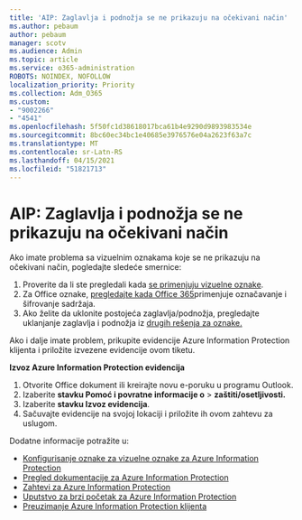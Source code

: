 ```yaml
---
title: 'AIP: Zaglavlja i podnožja se ne prikazuju na očekivani način'
ms.author: pebaum
author: pebaum
manager: scotv
ms.audience: Admin
ms.topic: article
ms.service: o365-administration
ROBOTS: NOINDEX, NOFOLLOW
localization_priority: Priority
ms.collection: Adm_O365
ms.custom:
- "9002266"
- "4541"
ms.openlocfilehash: 5f50fc1d38618017bca61b4e9290d9893983534e
ms.sourcegitcommit: 8bc60ec34bc1e40685e3976576e04a2623f63a7c
ms.translationtype: MT
ms.contentlocale: sr-Latn-RS
ms.lasthandoff: 04/15/2021
ms.locfileid: "51821713"
---
```

# <a name="aip-headers-and-footers-not-displaying-as-expected"></a>AIP: Zaglavlja i podnožja se ne prikazuju na očekivani način

Ako imate problema sa vizuelnim oznakama koje se ne prikazuju na očekivani način, pogledajte sledeće smernice:

1. Proverite da li ste pregledali kada [se primenjuju vizuelne oznake](https://docs.microsoft.com/azure/information-protection/configure-policy-markings#when-visual-markings-are-applied).
2. Za Office oznake, [pregledajte kada Office 365](https://docs.microsoft.com/microsoft-365/compliance/sensitivity-labels-office-apps#when-office-apps-apply-content-marking-and-encryption)primenjuje označavanje i šifrovanje sadržaja.
3. Ako želite da uklonite postojeća zaglavlja/podnožja, pregledajte uklanjanje zaglavlja i podnožja iz [drugih rešenja za oznake.](https://docs.microsoft.com/azure/information-protection/rms-client/client-admin-guide-customizations#remove-headers-and-footers-from-other-labeling-solutions)

Ako i dalje imate problem, prikupite evidencije Azure Information Protection klijenta i priložite izvezene evidencije ovom tiketu.

**Izvoz Azure Information Protection evidencija**

1. Otvorite Office dokument ili kreirajte novu e-poruku u programu Outlook.
2. Izaberite **stavku Pomoć i povratne informacije o**  >  **zaštiti/osetljivosti.**
3. Izaberite **stavku Izvoz evidencija**.
4. Sačuvajte evidencije na svojoj lokaciji i priložite ih ovom zahtevu za uslugom.

Dodatne informacije potražite u:

- [Konfigurisanje oznake za vizuelne oznake za Azure Information Protection](https://docs.microsoft.com/azure/information-protection/configure-policy-markings)
- [Pregled dokumentacije za Azure Information Protection](https://docs.microsoft.com/azure/information-protection/what-is-information-protection)
- [Zahtevi za Azure Information Protection](https://docs.microsoft.com/azure/information-protection/get-started/requirements)
- [Uputstvo za brzi početak za Azure Information Protection](https://docs.microsoft.com/azure/information-protection/get-started/infoprotect-quick-start-tutorial)
- [Preuzimanje Azure Information Protection klijenta](https://www.microsoft.com/download/details.aspx?id=53018)
